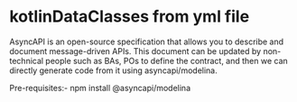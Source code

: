 # kotlinDataClasses from yml file

AsyncAPI is an open-source specification that allows you to describe and document message-driven APIs.
This document can be updated by non-technical people such as BAs, POs to define the contract, and then we can directly generate code from it using asyncapi/modelina.


Pre-requisites:-
npm install @asyncapi/modelina
